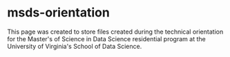 # msds-orientation
This page was created to store files created during the technical orientation for the Master's of Science in Data Science residential program at the University of Virginia's School of Data Science. 
